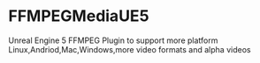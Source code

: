# FFMPEGMediaUE5
Unreal Engine 5 FFMPEG Plugin to support more platform Linux,Andriod,Mac,Windows,more video formats and alpha videos
